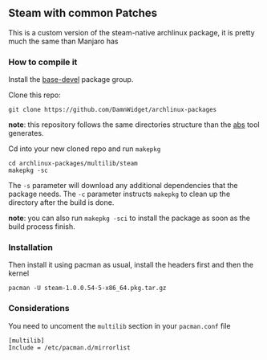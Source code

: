 ## Steam with common Patches

This is a custom version of the steam-native archlinux package, it is pretty much the same than Manjaro has

### How to compile it

Install the [base-devel](https://www.archlinux.org/groups/x86_64/base-devel/) package group.

Clone this repo:

```
git clone https://github.com/DamnWidget/archlinux-packages
```

**note**: this repository follows the same directories structure than the [abs](https://www.archlinux.org/packages/?name=abs) tool
generates.

Cd into your new cloned repo and run `makepkg`

```
cd archlinux-packages/multilib/steam
makepkg -sc
```

The `-s` parameter will download any additional dependencies that the package needs. The `-c` parameter
instructs `makepkg` to clean up the directory after the build is done.

**note**: you can also run `makepkg -sci` to install the package as soon as the build process finish.

### Installation

Then install it using pacman as usual, install the headers first and then the kernel

```
pacman -U steam-1.0.0.54-5-x86_64.pkg.tar.gz
```

### Considerations

You need to uncoment the `multilib` section in your `pacman.conf` file

```
[multilib]
Include = /etc/pacman.d/mirrorlist
```
